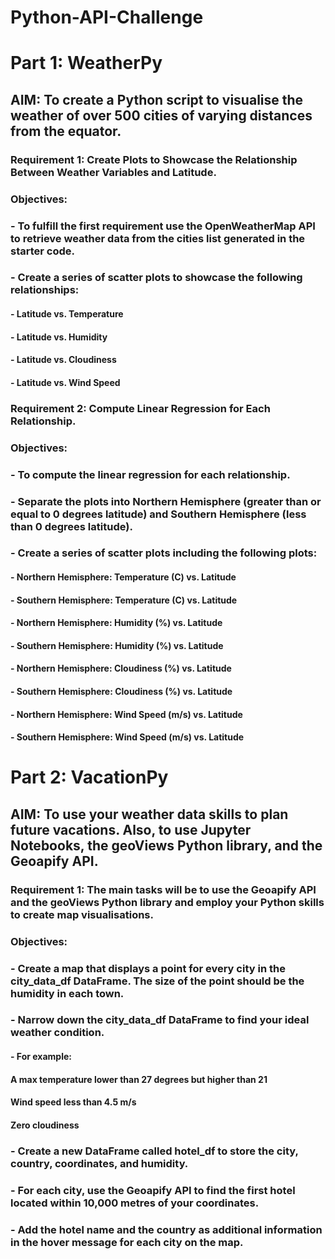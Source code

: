 # Python-API-Challenge

# Part 1: WeatherPy

## AIM: To create a Python script to visualise the weather of over 500 cities of varying distances from the equator.

### Requirement 1: Create Plots to Showcase the Relationship Between Weather Variables and Latitude.
### Objectives:
### - To fulfill the first requirement use the OpenWeatherMap API to retrieve weather data from the cities list generated in the starter code. 
### - Create a series of scatter plots to showcase the following relationships:
#### - Latitude vs. Temperature
#### - Latitude vs. Humidity
#### - Latitude vs. Cloudiness
#### - Latitude vs. Wind Speed

### Requirement 2: Compute Linear Regression for Each Relationship.
### Objectives: 
### - To compute the linear regression for each relationship. 
### - Separate the plots into Northern Hemisphere (greater than or equal to 0 degrees latitude) and Southern Hemisphere (less than 0 degrees latitude). 
### - Create a series of scatter plots including the following plots:
#### - Northern Hemisphere: Temperature (C) vs. Latitude
#### - Southern Hemisphere: Temperature (C) vs. Latitude
#### - Northern Hemisphere: Humidity (%) vs. Latitude
#### - Southern Hemisphere: Humidity (%) vs. Latitude
#### - Northern Hemisphere: Cloudiness (%) vs. Latitude
#### - Southern Hemisphere: Cloudiness (%) vs. Latitude
#### - Northern Hemisphere: Wind Speed (m/s) vs. Latitude
#### - Southern Hemisphere: Wind Speed (m/s) vs. Latitude

# Part 2: VacationPy

## AIM: To use your weather data skills to plan future vacations. Also, to use Jupyter Notebooks, the geoViews Python library, and the Geoapify API.

### Requirement 1: The main tasks will be to use the Geoapify API and the geoViews Python library and employ your Python skills to create map visualisations.
### Objectives: 
### - Create a map that displays a point for every city in the city_data_df DataFrame. The size of the point should be the humidity in each town.
### - Narrow down the city_data_df DataFrame to find your ideal weather condition. 
#### - For example:
####        A max temperature lower than 27 degrees but higher than 21
####        Wind speed less than 4.5 m/s
####        Zero cloudiness
### - Create a new DataFrame called hotel_df to store the city, country, coordinates, and humidity.
### - For each city, use the Geoapify API to find the first hotel located within 10,000 metres of your coordinates.
### - Add the hotel name and the country as additional information in the hover message for each city on the map.
